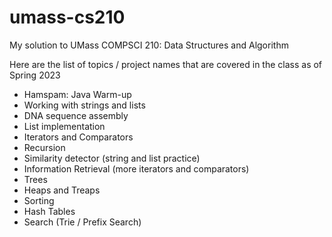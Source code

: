 # umass-cs210

My solution to UMass COMPSCI 210: Data Structures and Algorithm

Here are the list of topics / project names that are covered in the class as of Spring 2023
- Hamspam: Java Warm-up
- Working with strings and lists
- DNA sequence assembly
- List implementation
- Iterators and Comparators
- Recursion
- Similarity detector (string and list practice)
- Information Retrieval (more iterators and comparators)
- Trees
- Heaps and Treaps
- Sorting
- Hash Tables
- Search (Trie / Prefix Search)
